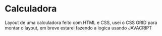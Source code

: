 # Calculadora
Layout de uma calculadora  feito com HTML e CSS, usei o CSS GRID para montar o layout, em breve estarei fazendo a logica usando JAVACRIPT
